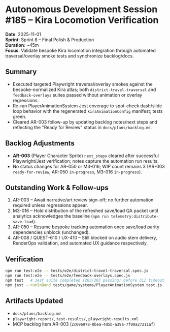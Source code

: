 # Autonomous Development Session #185 – Kira Locomotion Verification

**Date**: 2025-11-01  
**Sprint**: Sprint 8 – Final Polish & Production  
**Duration**: ~45m  
**Focus**: Validate bespoke Kira locomotion integration through automated traversal/overlay smoke tests and synchronize backlog/docs.

## Summary
- Executed targeted Playwright traversal/overlay smokes against the bespoke-normalized Kira atlas; both `district-travel-traversal` and `feedback-overlays` suites passed without animation or overlay regressions.
- Re-ran PlayerAnimationSystem Jest coverage to spot-check dash/slide loop behavior with the regenerated `kiraAnimationConfig` manifest; tests green.
- Cleared AR-003 follow-up by updating backlog notes/next steps and reflecting the "Ready for Review" status in `docs/plans/backlog.md`.

## Backlog Adjustments
- **AR-003** (Player Character Sprite) `next_steps` cleared after successful Playwright/Jest verification; notes capture the automation run results.
- No status changes for AR-050 or M3-016; WIP count remains 3 (AR-003 `ready-for-review`, AR-050 `in-progress`, M3-016 `in-progress`).

## Outstanding Work & Follow-ups
1. AR-003 – Await narrative/art review sign-off; no further automation required unless regressions appear.
2. M3-016 – Hold distribution of the refreshed save/load QA packet until analytics acknowledges the baseline (`npm run telemetry:distribute-save-load`).
3. AR-050 – Resume bespoke tracking automation once save/load parity dependencies unblock (unchanged).
4. AR-008 / QUEST-610 / UX-410 – Still blocked on audio stem delivery, RenderOps validation, and automated UX guidance respectively.

## Verification
```bash
npm run test:e2e -- tests/e2e/district-travel-traversal.spec.js
npm run test:e2e -- tests/e2e/feedback-overlays.spec.js
npm test   # Jest suite completed (203/203 passing) before CLI timeout at ~13.2s
npx jest --runInBand tests/game/systems/PlayerAnimationSystem.test.js
```

## Artifacts Updated
- `docs/plans/backlog.md`
- `playwright-report/`, `test-results/`, `playwright-results.xml`
- MCP backlog item AR-003 (`2c096978-0bea-4d5b-a39a-7f09a27211af`)
